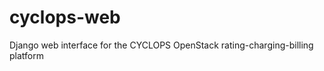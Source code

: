 cyclops-web
===========

Django web interface for the CYCLOPS OpenStack rating-charging-billing platform
